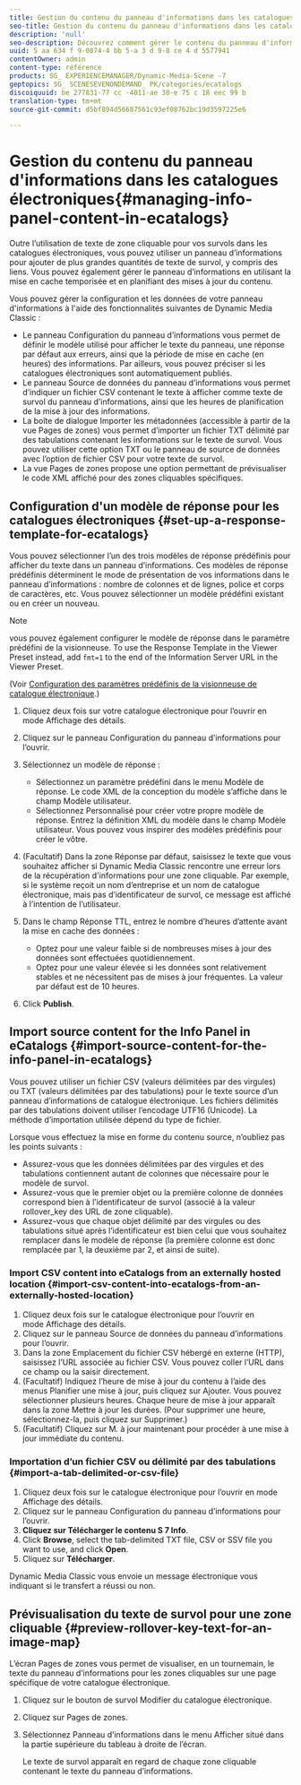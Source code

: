 ```yaml
---
title: Gestion du contenu du panneau d'informations dans les catalogues électroniques
seo-title: Gestion du contenu du panneau d'informations dans les catalogues électroniques
description: 'null'
seo-description: Découvrez comment gérer le contenu du panneau d'informations dans les catalogues électroniques.
uuid: 5 aa 634 f 9-0874-4 bb 5-a 3 d 9-8 ce 4 d 5577941
contentOwner: admin
content-type: référence
products: SG_ EXPERIENCEMANAGER/Dynamic-Media-Scene -7
geptopics: SG_ SCENESEVENONDEMAND_ PK/categories/ecatalogs
discoiquuid: be 277831-77 cc -4011-ae 30-e 75 c 18 eec 99 b
translation-type: tm+mt
source-git-commit: d5bf894d56687561c93ef08762bc19d3597225e6

---
```



# Gestion du contenu du panneau d'informations dans les catalogues électroniques{#managing-info-panel-content-in-ecatalogs}

Outre l’utilisation de texte de zone cliquable pour vos survols dans les catalogues électroniques, vous pouvez utiliser un panneau d’informations pour ajouter de plus grandes quantités de texte de survol, y compris des liens. Vous pouvez également gérer le panneau d’informations en utilisant la mise en cache temporisée et en planifiant des mises à jour du contenu.

Vous pouvez gérer la configuration et les données de votre panneau d'informations à l'aide des fonctionnalités suivantes de Dynamic Media Classic :

* Le panneau Configuration du panneau d’informations vous permet de définir le modèle utilisé pour afficher le texte du panneau, une réponse par défaut aux erreurs, ainsi que la période de mise en cache (en heures) des informations. Par ailleurs, vous pouvez préciser si les catalogues électroniques sont automatiquement publiés.
* Le panneau Source de données du panneau d’informations vous permet d’indiquer un fichier CSV contenant le texte à afficher comme texte de survol du panneau d’informations, ainsi que les heures de planification de la mise à jour des informations.
* La boîte de dialogue Importer les métadonnées (accessible à partir de la vue Pages de zones) vous permet d’importer un fichier TXT délimité par des tabulations contenant les informations sur le texte de survol. Vous pouvez utiliser cette option TXT ou le panneau de source de données avec l’option de fichier CSV pour votre texte de survol.
* La vue Pages de zones propose une option permettant de prévisualiser le code XML affiché pour des zones cliquables spécifiques.

## Configuration d'un modèle de réponse pour les catalogues électroniques {#set-up-a-response-template-for-ecatalogs}

Vous pouvez sélectionner l’un des trois modèles de réponse prédéfinis pour afficher du texte dans un panneau d’informations. Ces modèles de réponse prédéfinis déterminent le mode de présentation de vos informations dans le panneau d’informations : nombre de colonnes et de lignes, police et corps de caractères, etc. Vous pouvez sélectionner un modèle prédéfini existant ou en créer un nouveau.

>[!NOTE]
>
>vous pouvez également configurer le modèle de réponse dans le paramètre prédéfini de la visionneuse. To use the Response Template in the Viewer Preset instead, add `fmt=1` to the end of the Information Server URL in the Viewer Preset.
>
>(Voir [Configuration des paramètres prédéfinis de la visionneuse de catalogue électronique](setting-ecatalog-viewer-presets.md#setting_up_ecatalog_viewer_presets).)

1. Cliquez deux fois sur votre catalogue électronique pour l’ouvrir en mode Affichage des détails.
1. Cliquez sur le panneau Configuration du panneau d’informations pour l’ouvrir.
1. Sélectionnez un modèle de réponse :

   * Sélectionnez un paramètre prédéfini dans le menu Modèle de réponse. Le code XML de la conception du modèle s’affiche dans le champ Modèle utilisateur.
   * Sélectionnez Personnalisé pour créer votre propre modèle de réponse. Entrez la définition XML du modèle dans le champ Modèle utilisateur. Vous pouvez vous inspirer des modèles prédéfinis pour créer le vôtre. 

1. (Facultatif) Dans la zone Réponse par défaut, saisissez le texte que vous souhaitez afficher si Dynamic Media Classic rencontre une erreur lors de la récupération d'informations pour une zone cliquable. Par exemple, si le système reçoit un nom d’entreprise et un nom de catalogue électronique, mais pas d’identificateur de survol, ce message est affiché à l’intention de l’utilisateur.
1. Dans le champ Réponse TTL, entrez le nombre d’heures d’attente avant la mise en cache des données :

   * Optez pour une valeur faible si de nombreuses mises à jour des données sont effectuées quotidiennement.
   * Optez pour une valeur élevée si les données sont relativement stables et ne nécessitent pas de mises à jour fréquentes. La valeur par défaut est de 10 heures.

1. Click **Publish**.

## Import source content for the Info Panel in eCatalogs {#import-source-content-for-the-info-panel-in-ecatalogs}

Vous pouvez utiliser un fichier CSV (valeurs délimitées par des virgules) ou TXT (valeurs délimitées par des tabulations) pour le texte source d’un panneau d’informations de catalogue électronique. Les fichiers délimités par des tabulations doivent utiliser l’encodage UTF16 (Unicode). La méthode d’importation utilisée dépend du type de fichier.

Lorsque vous effectuez la mise en forme du contenu source, n’oubliez pas les points suivants :

* Assurez-vous que les données délimitées par des virgules et des tabulations contiennent autant de colonnes que nécessaire pour le modèle de survol.
* Assurez-vous que le premier objet ou la première colonne de données correspond bien à l’identificateur de survol (associé à la valeur rollover_key des URL de zone cliquable).
* Assurez-vous que chaque objet délimité par des virgules ou des tabulations situé après l’identificateur est bien celui que vous souhaitez remplacer dans le modèle de réponse (la première colonne est donc remplacée par $1$, la deuxième par $2$, et ainsi de suite).

### Import CSV content into eCatalogs from an externally hosted location {#import-csv-content-into-ecatalogs-from-an-externally-hosted-location}

1. Cliquez deux fois sur le catalogue électronique pour l’ouvrir en mode Affichage des détails.
1. Cliquez sur le panneau Source de données du panneau d’informations pour l’ouvrir.
1. Dans la zone Emplacement du fichier CSV hébergé en externe (HTTP), saisissez l’URL associée au fichier CSV. Vous pouvez coller l’URL dans ce champ ou la saisir directement.
1. (Facultatif) Indiquez l’heure de mise à jour du contenu à l’aide des menus Planifier une mise à jour, puis cliquez sur Ajouter. Vous pouvez sélectionner plusieurs heures. Chaque heure de mise à jour apparaît dans la zone Mettre à jour les durées. (Pour supprimer une heure, sélectionnez-la, puis cliquez sur Supprimer.)
1. (Facultatif) Cliquez sur M. à jour maintenant pour procéder à une mise à jour immédiate du contenu.

### Importation d’un fichier CSV ou délimité par des tabulations {#import-a-tab-delimited-or-csv-file}

<!-- 

Comment Type: remark
Last Modified By: unknown unknown 
Last Modified Date: 

<p>SR changed this section 10/23/2012</p>

 -->

1. Cliquez deux fois sur le catalogue électronique pour l’ouvrir en mode Affichage des détails.
1. Cliquez sur le panneau Configuration du panneau d’informations pour l’ouvrir.
1. **Cliquez sur Télécharger le contenu S 7 Info**.
1. Click **Browse**, select the tab-delimited TXT file, CSV or SSV file you want to use, and click **Open**.
1. Cliquez sur **Télécharger**.

Dynamic Media Classic vous envoie un message électronique vous indiquant si le transfert a réussi ou non.

## Prévisualisation du texte de survol pour une zone cliquable {#preview-rollover-key-text-for-an-image-map}

L’écran Pages de zones vous permet de visualiser, en un tournemain, le texte du panneau d’informations pour les zones cliquables sur une page spécifique de votre catalogue électronique.

1. Cliquez sur le bouton de survol Modifier du catalogue électronique.
1. Cliquez sur Pages de zones.
1. Sélectionnez Panneau d’informations dans le menu Afficher situé dans la partie supérieure du tableau à droite de l’écran.

   Le texte de survol apparaît en regard de chaque zone cliquable contenant le texte du panneau d’informations.

